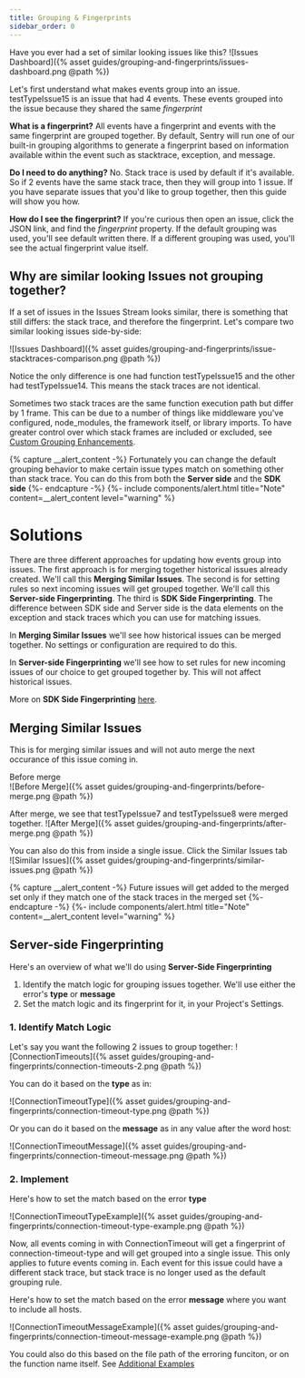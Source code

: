 ```yaml
---
title: Grouping & Fingerprints
sidebar_order: 0
---
```


Have you ever had a set of similar looking issues like this?
![Issues Dashboard]({% asset guides/grouping-and-fingerprints/issues-dashboard.png @path %})

Let's first understand what makes events group into an issue. testTypeIssue15 is an issue that had 4 events. These events grouped into the issue because they shared the same *fingerprint*

**What is a fingerprint?** All events have a fingerprint and events with the same fingerprint are grouped together. By default, Sentry will run one of our built-in grouping algorithms to generate a fingerprint based on information available within the event such as stacktrace, exception, and message.

**Do I need to do anything?** No. Stack trace is used by default if it's available. So if 2 events have the same stack trace, then they will group into 1 issue. If you have separate issues that you'd like to group together, then this guide will show you how.

**How do I see the fingerprint?** If you're curious then open an issue, click the JSON link, and find the *fingerprint* property. If the default grouping was used, you'll see default written there. If a different grouping was used, you'll see the actual fingerprint value itself.

## Why are similar looking Issues not grouping together?
If a set of issues in the Issues Stream looks similar, there is something that still differs: the stack trace, and therefore the fingerprint. Let's compare two similar looking issues side-by-side:

![Issues Dashboard]({% asset guides/grouping-and-fingerprints/issue-stacktraces-comparison.png @path %})

Notice the only difference is one had function testTypeIssue15 and the other had testTypeIssue14. This means the stack traces are not identical.

Sometimes two stack traces are the same function execution path but differ by 1 frame. This can be due to a number of things like middleware you've configured, node_modules, the framework itself, or library imports. To have greater control over which stack frames are included or excluded, see [Custom Grouping Enhancements](https://docs.sentry.io/data-management/event-grouping/grouping-enhancements/).

{% capture __alert_content -%}
Fortunately you can change the default grouping behavior to make certain issue types match on something other than stack trace. You can do this from both the **Server side** and the **SDK side**
{%- endcapture -%}
{%- include components/alert.html
    title="Note"
    content=__alert_content
    level="warning"
%}

# Solutions
There are three different approaches for updating how events group into issues. The first approach is for merging together historical issues already created. We'll call this **Merging Similar Issues**. The second is for setting rules so next incoming issues will get grouped together. We'll call this **Server-side Fingerprinting**. The third is **SDK Side Fingerprinting**. The difference between SDK side and Server side is the data elements on the exception and stack traces which you can use for matching issues.

In **Merging Similar Issues** we'll see how historical issues can be merged together. No settings or configuration are required to do this.

In **Server-side Fingerprinting** we'll see how to set rules for new incoming issues of our choice to get grouped together by. This will not affect historical issues.

More on **SDK Side Fingerprinting** [here](https://docs.sentry.io/data-management/event-grouping/sdk-fingerprinting/?platform=javascript).

## Merging Similar Issues
This is for merging similar issues and will not auto merge the next occurance of this issue coming in.

Before merge  
![Before Merge]({% asset guides/grouping-and-fingerprints/before-merge.png @path %})

After merge, we see that testTypeIssue7 and testTypeIssue8 were merged together.
![After Merge]({% asset guides/grouping-and-fingerprints/after-merge.png @path %})

You can also do this from inside a single issue. Click the Similar Issues tab  
![Similar Issues]({% asset guides/grouping-and-fingerprints/similar-issues.png @path %})

{% capture __alert_content -%}
Future issues will get added to the merged set only if they match one of the stack traces in the merged set
{%- endcapture -%}
{%- include components/alert.html
    title="Note"
    content=__alert_content
    level="warning"
%}

## Server-side Fingerprinting

Here's an overview of what we'll do using **Server-Side Fingerprinting**
1. Identify the match logic for grouping issues together. We'll use either the error's **type** or **message**
2. Set the match logic and its fingerprint for it, in your Project's Settings.


### 1. Identify Match Logic

Let's say you want the following 2 issues to group together:
![ConnectionTimeouts]({% asset guides/grouping-and-fingerprints/connection-timeouts-2.png @path %})

You can do it based on the **type** as in:

![ConnectionTimeoutType]({% asset guides/grouping-and-fingerprints/connection-timeout-type.png @path %})

Or you can do it based on the **message** as in any value after the word host:

![ConnectionTimeoutMessage]({% asset guides/grouping-and-fingerprints/connection-timeout-message.png @path %})


### 2. Implement
Here's how to set the match based on the error **type** 

![ConnectionTimeoutTypeExample]({% asset guides/grouping-and-fingerprints/connection-timeout-type-example.png @path %})

Now, all events coming in with ConnectionTimeout will get a fingerprint of connection-timeout-type and will get grouped into a single issue. This only applies to future events coming in. Each event for this issue could have a different stack trace, but stack trace is no longer used as the default grouping rule.

Here's how to set the match based on the error **message** where you want to include all hosts.

![ConnectionTimeoutMessageExample]({% asset guides/grouping-and-fingerprints/connection-timeout-message-example.png @path %})

You could also do this based on the file path of the erroring funciton, or on the function name itself. See [Additional Examples](https://docs.sentry.io/data-management/event-grouping/server-side-fingerprinting/#examples)
